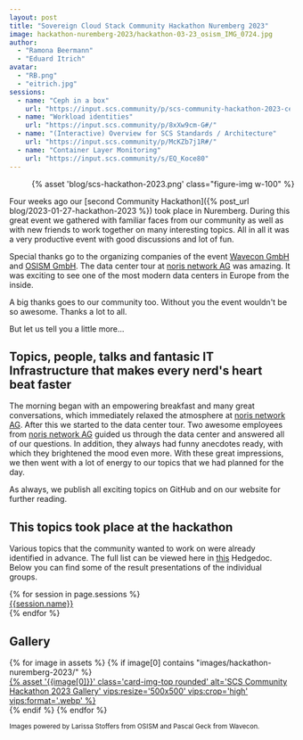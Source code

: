 ```yaml
---
layout: post
title: "Sovereign Cloud Stack Community Hackathon Nuremberg 2023"
image: hackathon-nuremberg-2023/hackathon-03-23_osism_IMG_0724.jpg
author:
  - "Ramona Beermann"
  - "Eduard Itrich"
avatar:
  - "RB.png"
  - "eitrich.jpg"
sessions:
  - name: "Ceph in a box"
    url: "https://input.scs.community/p/scs-community-hackathon-2023-ceph-in-a-box#/"
  - name: "Workload identities"
    url: "https://input.scs.community/p/8xXw9cm-G#/"
  - name: "(Interactive) Overview for SCS Standards / Architecture"
    url: "https://input.scs.community/p/McKZb7j1R#/"
  - name: "Container Layer Monitoring"
    url: "https://input.scs.community/s/EQ_Koce80"
---
```


<figure class="figure mx-auto d-block" style="width:100%">
    {% asset 'blog/scs-hackathon-2023.png' class="figure-img w-100" %}
</figure>

Four weeks ago our [second Community Hackathon]({% post_url blog/2023-01-27-hackathon-2023 %}) took place in Nuremberg. During this great event we gathered with familiar faces from our community as well as with new friends to work together on many interesting topics. All in all it was a very productive event with good discussions and lot of fun.

Special thanks go to the organizing companies of the event [Wavecon GmbH](https://www.wavecon.de/) and [OSISM GmbH](https://osism.tech). The data center tour at [noris network AG](https://www.noris.de/) was amazing. It was exciting to see one of the most modern data centers in Europe from the inside.

A big thanks goes to our community too. Without you the event wouldn't be so awesome. Thanks a lot to all.

But let us tell you a little more...

## Topics, people, talks and fantasic IT Infrastructure that makes every nerd's heart beat faster

The morning began with an empowering breakfast and many great conversations, which immediately relaxed the atmosphere at [noris network AG](https://www.noris.de/). After this we started to the data center tour. Two awesome employees from [noris network AG](https://www.noris.de/) guided us through the data center and answered all of our questions. In addition, they always had funny anecdotes ready, with which they brightened the mood even more. With these great impressions, we then went with a lot of energy to our topics that we had planned for the day.

As always, we publish all exciting topics on GitHub and on our website for further reading.

## This topics took place at the hackathon

Various topics that the community wanted to work on were already identified in advance. The full list can be viewed here in [this](https://input.scs.community/s/EQ_Koce80) Hedgedoc. Below you can find some of the result presentations of the individual groups.

<div class="row">
	<div class="col-lg-12">
		<div class="list-group mb-4">
      {% for session in page.sessions %}
      <div class="list-group-item list-group-item-action align-items-start">
        <div class="d-flex w-100 justify-content-between">
  					<a href="{{session.url}}" target="_blank" class="mb-1 text-decoration-none text-body stretched-link">{{session.name}}</a>
        </div>   
      </div>
      {% endfor %}
    </div>
    </div>
</div>

## Gallery

<div class="row row-cols-1 row-cols-md-2 row-cols-lg-4 g-4">
  {% for image in assets %}
    {% if image[0] contains "images/hackathon-nuremberg-2023/" %}
      <div>
        <a href="{% asset '{{image[0]}}' @path %}">
          {% asset '{{image[0]}}' class='card-img-top rounded' alt='SCS Community Hackathon 2023 Gallery' vips:resize='500x500' vips:crop='high' vips:format='.webp' %}
        </a>
      </div>
    {% endif %}
  {% endfor %}
</div>
<p class="text-end text-muted fw-light"><small>Images powered by Larissa Stoffers from OSISM and Pascal Geck from Wavecon.</small></p>
